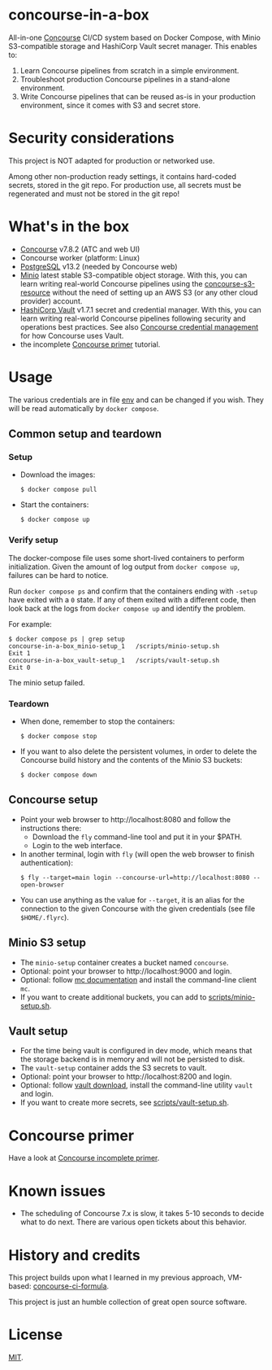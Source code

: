 # concourse-in-a-box

All-in-one [Concourse] CI/CD system based on Docker Compose, with Minio S3-compatible storage and HashiCorp Vault secret manager. This enables to:

1. Learn Concourse pipelines from scratch in a simple environment.
2. Troubleshoot production Concourse pipelines in a stand-alone environment.
3. Write Concourse pipelines that can be reused as-is in your production environment, since it comes with S3 and secret store.

# Security considerations

This project is NOT adapted for production or networked use.

Among other non-production ready settings, it contains hard-coded secrets, stored in the git repo. For production use, all secrets must be regenerated and must not be stored in the git repo!

# What's in the box

* [Concourse] v7.8.2 (ATC and web UI)
* Concourse worker (platform: Linux)
* [PostgreSQL] v13.2 (needed by Concourse web)
* [Minio] latest stable S3-compatible object storage. With this, you can learn writing real-world Concourse pipelines using the [concourse-s3-resource] without the need of setting up an AWS S3 (or any other cloud provider) account.
* [HashiCorp Vault] v1.7.1 secret and credential manager. With this, you can learn writing real-world Concourse pipelines following security and operations best practices. See also [Concourse credential management] for how Concourse uses Vault.
* the incomplete [Concourse primer](doc/concourse-primer.md) tutorial.

# Usage

The various credentials are in file [env](./.env) and can be changed if you wish. They will be read automatically by `docker compose`.

## Common setup and teardown

### Setup

* Download the images:
  ```
  $ docker compose pull
  ```

* Start the containers:
  ```
  $ docker compose up
  ```

### Verify setup

The docker-compose file uses some short-lived containers to perform initialization. Given the amount of log output from `docker compose up`, failures can be hard to notice.

Run `docker compose ps` and confirm that the containers ending with `-setup` have exited with a `0` state. If any of them exited with a different code, then look back at the logs from `docker compose up` and identify the problem.

For example:

```
$ docker compose ps | grep setup
concourse-in-a-box_minio-setup_1   /scripts/minio-setup.sh          Exit 1
concourse-in-a-box_vault-setup_1   /scripts/vault-setup.sh          Exit 0
```

The minio setup failed.

### Teardown

* When done, remember to stop the containers:
  ```
  $ docker compose stop
  ```
* If you want to also delete the persistent volumes, in order to delete the Concourse build history and the contents of the Minio S3 buckets:
  ```
  $ docker compose down
  ```

## Concourse setup

* Point your web browser to http://localhost:8080 and follow the instructions there:
  * Download the `fly` command-line tool and put it in your $PATH.
  * Login to the web interface.
* In another terminal, login with `fly` (will open the web browser to finish authentication):
  ```
  $ fly --target=main login --concourse-url=http://localhost:8080 --open-browser
  ```
* You can use anything as the value for `--target`, it is an alias for the connection to the given Concourse with the given credentials (see file `$HOME/.flyrc`).

## Minio S3 setup

* The `minio-setup` container creates a bucket named `concourse`.
* Optional: point your browser to http://localhost:9000 and login.
* Optional: follow [mc documentation] and install the command-line client `mc`.
* If you want to create additional buckets, you can add to [scripts/minio-setup.sh](scripts/minio-setup.sh).

## Vault setup

* For the time being vault is configured in dev mode, which means that the storage backend is in memory and will not be persisted to disk.
* The `vault-setup` container adds the S3 secrets to vault.
* Optional: point your browser to http://localhost:8200 and login.
* Optional: follow [vault download], install the command-line utility `vault` and login.
* If you want to create more secrets, see [scripts/vault-setup.sh](scripts/vault-setup.sh).

# Concourse primer

Have a look at [Concourse incomplete primer](./doc/concourse-primer.md).

# Known issues

* The scheduling of Concourse 7.x is slow, it takes 5-10 seconds to decide what to do next. There are various open tickets about this behavior.

# History and credits

This project builds upon what I learned in my previous approach, VM-based: [concourse-ci-formula](https://github.com/marco-m/concourse-ci-formula).

This project is just an humble collection of great open source software.

# License

[MIT](LICENSE).


[concourse]: https://concourse-ci.org/
[concourse credential management]: https://concourse-ci.org/creds.html
[concourse-s3-resource]: https://github.com/concourse/s3-resource/
[minio]: https://min.io/
[mc documentation]: https://docs.min.io/minio/baremetal/reference/minio-cli/minio-mc.html
[HashiCorp Vault]: https://www.hashicorp.com/products/vault
[vault download]: https://www.vaultproject.io/downloads
[PostgreSQL]: https://www.postgresql.org/
